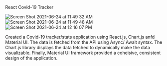 React Covid-19 Tracker

![Screen Shot 2021-06-24 at 11 49 32 AM](https://user-images.githubusercontent.com/54992865/123298191-3fa0c700-d4e6-11eb-919b-7924da8d4434.png)
![Screen Shot 2021-06-24 at 11 49 48 AM](https://user-images.githubusercontent.com/54992865/123298247-4d564c80-d4e6-11eb-8d0a-b6b8b246f512.png)
![Screen Shot 2021-06-24 at 12 16 07 PM](https://user-images.githubusercontent.com/54992865/123298254-50513d00-d4e6-11eb-8a53-4b0106cdb606.png)

Created a Covid-19 tracker/stats application using React.js, Chart.js anfd Material UI.
The data is fetched from the API using Async/ Await syntax. 
The Chart.js library displays the data fetched to dynamically make the data visualizable.
Finally, Material UI framework provided a coheisive, consistent design of the application.

